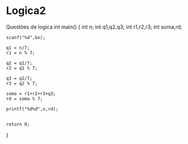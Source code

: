 # Logica2
Questões de logica
int main()
{
    int n;
    int q1,q2,q3;
    int r1,r2,r3;
    int soma,rd;
    
    scanf("%d",&n);
    
    q1 = n/7;
    r1 = n % 7; 
    
    q2 = q1/7;
    r2 = q1 % 7; 
    
    q3 = q2/7;
    r3 = q2 % 7; 
    
    soma = r1+r2+r3+q3;
    rd = soma % 7;
    
    printf("%d%d",n,rd);
    

    return 0;
}
